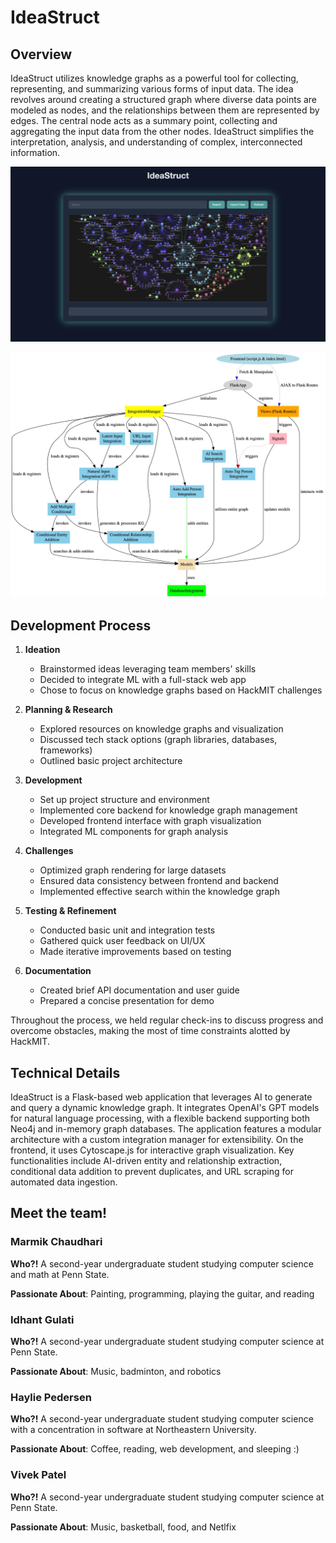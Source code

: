 # IdeaStruct

## Overview

IdeaStruct utilizes knowledge graphs as a powerful tool for collecting, representing, and summarizing various forms of input data. The idea revolves around creating a structured graph where diverse data points are modeled as nodes, and the relationships between them are represented by edges. The central node acts as a summary point, collecting and aggregating the input data from the other nodes. IdeaStruct simplifies the interpretation, analysis, and understanding of complex, interconnected information.

![alt text](idea-struct.png)


![alt text](image.png)

## Development Process

1. **Ideation**
   - Brainstormed ideas leveraging team members' skills
   - Decided to integrate ML with a full-stack web app
   - Chose to focus on knowledge graphs based on HackMIT challenges

2. **Planning & Research**
   - Explored resources on knowledge graphs and visualization
   - Discussed tech stack options (graph libraries, databases, frameworks)
   - Outlined basic project architecture

3. **Development**
   - Set up project structure and environment
   - Implemented core backend for knowledge graph management
   - Developed frontend interface with graph visualization
   - Integrated ML components for graph analysis

4. **Challenges**
   - Optimized graph rendering for large datasets
   - Ensured data consistency between frontend and backend
   - Implemented effective search within the knowledge graph

5. **Testing & Refinement**
   - Conducted basic unit and integration tests
   - Gathered quick user feedback on UI/UX
   - Made iterative improvements based on testing

6. **Documentation**
   - Created brief API documentation and user guide
   - Prepared a concise presentation for demo

Throughout the process, we held regular check-ins to discuss progress and overcome obstacles, making the most of time constraints alotted by HackMIT.

## Technical Details
IdeaStruct is a Flask-based web application that leverages AI to generate and query a dynamic knowledge graph. It integrates OpenAI's GPT models for natural language processing, with a flexible backend supporting both Neo4j and in-memory graph databases. The application features a modular architecture with a custom integration manager for extensibility. On the frontend, it uses Cytoscape.js for interactive graph visualization. Key functionalities include AI-driven entity and relationship extraction, conditional data addition to prevent duplicates, and URL scraping for automated data ingestion.

## Meet the team!

### **Marmik Chaudhari**
**Who?!** A second-year undergraduate student studying computer science and math at Penn State.

**Passionate About**: Painting, programming, playing the guitar, and reading

### **Idhant Gulati**
**Who?!** A second-year undergraduate student studying computer science at Penn State.

**Passionate About**: Music, badminton, and robotics

### **Haylie Pedersen**
**Who?!** A second-year undergraduate student studying computer science with a concentration in software at Northeastern University.

**Passionate About**: Coffee, reading, web development, and sleeping :)

### **Vivek Patel**
**Who?!** A second-year undergraduate student studying computer science at Penn State.

**Passionate About**: Music, basketball, food, and Netlfix
